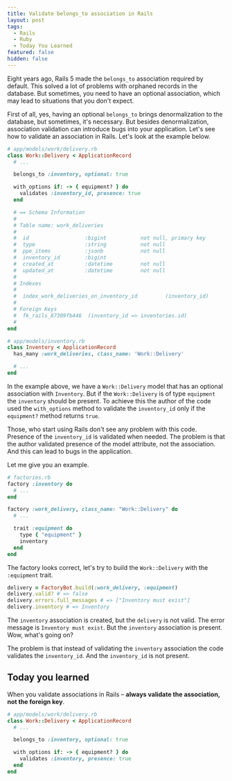 ```yaml
---
title: Validate belongs_to association in Rails
layout: post
tags:
  - Rails
  - Ruby
  - Today You Learned
featured: false
hidden: false
---
```


Eight years ago, Rails 5 made the `belongs_to` association required by default. This solved a lot of problems with orphaned records in the database. But sometimes, you need to have an optional association, which may lead to situations that you don't expect.

<!--more-->

First of all, yes, having an optional `belongs_to` brings denormalization to the database, but sometimes, it's necessary. But besides denormalization, association validation can introduce bugs into your application. Let's see how to validate an association in Rails. Let's look at the example below.

```ruby
# app/models/work/delivery.rb
class Work::Delivery < ApplicationRecord
  # ...

  belongs_to :inventory, optional: true

  with_options if: -> { equipment? } do
    validates :inventory_id, presence: true
  end

  # == Schema Information
  #
  # Table name: work_deliveries
  #
  #  id                  :bigint           not null, primary key
  #  type                :string           not null
  #  ppe_items           :jsonb            not null
  #  inventory_id        :bigint
  #  created_at          :datetime         not null
  #  updated_at          :datetime         not null
  #
  # Indexes
  #
  #  index_work_deliveries_on_inventory_id         (inventory_id)
  #
  # Foreign Keys
  #  fk_rails_87309fb446  (inventory_id => inventories.id)
  #
end

# app/models/inventory.rb
class Inventory < ApplicationRecord
  has_many :work_deliveries, class_name: 'Work::Delivery'

  # ...
end
```

In the example above, we have a `Work::Delivery` model that has an optional association with `Inventory`. But if the `Work::Delivery` is of type `equipment` the `inventory` should be present. To achieve this the author of the code used the `with_options` method to validate the `inventory_id` only if the `equipment?` method returns `true`.

Those, who start using Rails don't see any problem with this code. Presence of the `inventory_id` is validated when needed. The problem is that the author validated presence of the model attribute, not the association. And this can lead to bugs in the application.

Let me give you an example.

``` ruby
# factories.rb
factory :inventory do
  # ...
end

factory :work_delivery, class_name: "Work::Delivery" do
  # ...

  trait :equipment do
    type { "equipment" }
    inventory
  end
end
```

The factory looks correct, let's try to build the `Work::Delivery` with the `:equipment` trait.

``` ruby
delivery = FactoryBot.build(:work_delivery, :equipment)
delivery.valid? # => false
delivery.errors.full_messages # => ["Inventory must exist"]
delivery.inventory # => Inventory
```

The `inventory` association is created, but the `delivery` is not valid. The error message is `Inventory must exist`. But the `inventory` association is present. Wow, what's going on?

The problem is that instead of validating the `inventory` association the code validates the `inventory_id`. And the `inventory_id` is not present.

## Today you learned

When you validate associations in Rails – **always validate the association, not the foreign key**.

```ruby
# app/models/work/delivery.rb
class Work::Delivery < ApplicationRecord
  # ...

  belongs_to :inventory, optional: true

  with_options if: -> { equipment? } do
    validates :inventory, presence: true
  end
end
```
